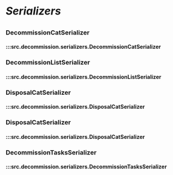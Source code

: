 # ***Serializers***

##

### DecommissionCatSerializer
#### :::src.decommission.serializers.DecommissionCatSerializer

### DecommissionListSerializer
#### :::src.decommission.serializers.DecommissionListSerializer

### DisposalCatSerializer
#### :::src.decommission.serializers.DisposalCatSerializer

### DisposalCatSerializer
#### :::src.decommission.serializers.DisposalCatSerializer

### DecommissionTasksSerializer
#### :::src.decommission.serializers.DecommissionTasksSerializer
